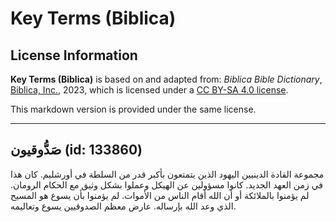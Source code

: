 # Key Terms (Biblica)

## License Information

**Key Terms (Biblica)** is based on and adapted from: _Biblica Bible Dictionary_, [Biblica, Inc.](https://www.biblica.com/), 2023, which is licensed under a [CC BY-SA 4.0 license](https://creativecommons.org/licenses/by-sa/4.0/legalcode.en).

This markdown version is provided under the same license.



--------------------------------

## صَدُّوقيون (id: 133860)

مجموعة القادة الدينيين اليهود الذين يتمتعون بأكبر قدر من السلطة في أورشليم. كان هذا في زمن العهد الجديد. كانوا مسؤولين عن الهيكل وعملوا بشكل وثيق مع الحكام الرومان. لم يؤمنوا بالملائكة أو أن الله أقام الناس من الأموات. لم يؤمنوا بأن يسوع هو المسيح الذي وعد الله بإرساله. عارض معظم الصدوقيين يسوع وتعاليمه.


